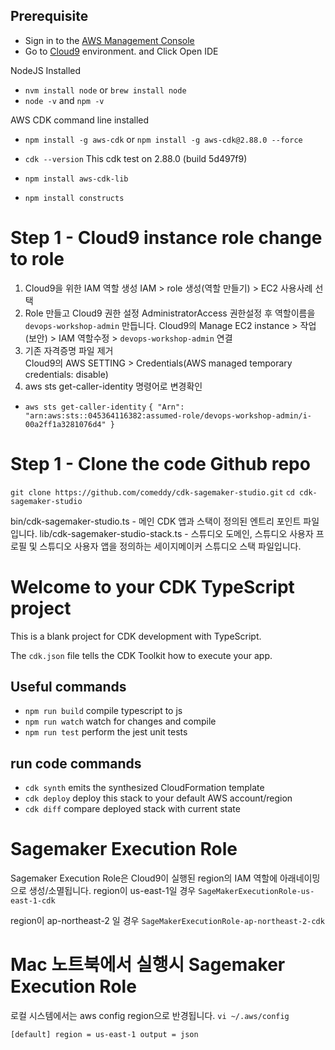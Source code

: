 ## Prerequisite

* Sign in to the [AWS Management Console](https://console.aws.amazon.com/)
* Go to [Cloud9](https://console.aws.amazon.com/cloud9/) environment. and Click Open IDE

NodeJS Installed
* `nvm install node` or `brew install node`
* `node -v` and `npm -v`

AWS CDK command line installed
* `npm install -g aws-cdk` or `npm install -g aws-cdk@2.88.0 --force`
* `cdk --version`
  This cdk test on 2.88.0 (build 5d497f9)

* `npm install aws-cdk-lib`
* `npm install constructs`

# Step 1 - Cloud9 instance role change to role
1. Cloud9을 위한 IAM 역할 생성
   IAM > role 생성(역할 만들기) > EC2 사용사례 선택    
2. Role 만들고 Cloud9 권한 설정
   AdministratorAccess 권한설정 후 역할이름을 `devops-workshop-admin` 만듭니다.
   Cloud9의 Manage EC2 instance > 작업(보안) > IAM 역할수정 > `devops-workshop-admin` 연결
3. 기존 자격증명 파일 제거  
   Cloud9의 AWS SETTING > Credentials(AWS managed temporary credentials: disable)
4. aws sts get-caller-identity 명령어로 변경확인
* `aws sts get-caller-identity` 
`
{
    "Arn": "arn:aws:sts::045364116382:assumed-role/devops-workshop-admin/i-00a2ff1a3281076d4"
}
`
# Step 1 - Clone the code Github repo
`git clone https://github.com/comeddy/cdk-sagemaker-studio.git`
`cd cdk-sagemaker-studio`

bin/cdk-sagemaker-studio.ts - 메인 CDK 앱과 스택이 정의된 엔트리 포인트 파일입니다.
lib/cdk-sagemaker-studio-stack.ts -  스튜디오 도메인, 스튜디오 사용자 프로필 및 스튜디오 사용자 앱을 정의하는 세이지메이커 스튜디오 스택 파일입니다.
# Welcome to your CDK TypeScript project

This is a blank project for CDK development with TypeScript.

The `cdk.json` file tells the CDK Toolkit how to execute your app.

## Useful commands
* `npm run build`   compile typescript to js
* `npm run watch`   watch for changes and compile
* `npm run test`    perform the jest unit tests

## run code commands
* `cdk synth`       emits the synthesized CloudFormation template
* `cdk deploy`      deploy this stack to your default AWS account/region
* `cdk diff`        compare deployed stack with current state

# Sagemaker Execution Role
Sagemaker Execution Role은 Cloud9이 실행된 region의 IAM 역할에 아래네이밍으로 생성/소멸됩니다.
region이 us-east-1일 경우
`SageMakerExecutionRole-us-east-1-cdk`

region이 ap-northeast-2 일 경우
`SageMakerExecutionRole-ap-northeast-2-cdk`

# Mac 노트북에서 실행시 Sagemaker Execution Role
로컬 시스템에서는 aws config region으로 반경됩니다.
`vi ~/.aws/config`

`[default]
region = us-east-1
output = json`